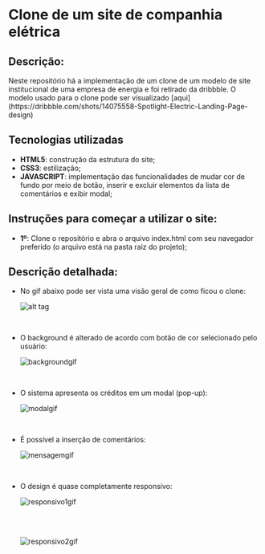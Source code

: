 # Clone de um site de companhia elétrica 

<h2>Descrição:</h2>
<p>Neste repositório há a implementação de um clone de um modelo de site institucional de uma empresa de energia e foi retirado da dribbble. O modelo usado para o clone pode ser visualizado [aqui](https://dribbble.com/shots/14075558-Spotlight-Electric-Landing-Page-design) 
  
  
</p>

<h2>Tecnologias utilizadas</h2>
<ul>
  <li><b>HTML5</b>: construção da estrutura do site;</li>
  <li><b>CSS3</b>: estilização;</li>
  <li><b>JAVASCRIPT</b>: implementação das funcionalidades de mudar cor de fundo por meio de botão, inserir e excluir elementos da lista de comentários e exibir modal;</li>
</ul>

<h2>Instruções para começar a utilizar o site:</h2>
<ul>
  <li><b>1º</b>: Clone o repositório e abra o arquivo index.html com seu navegador preferido (o arquivo está na pasta raiz do projeto);</li>
</ul>

<h2>Descrição detalhada:</h2>
<ul>
  <li>
  <p>No gif abaixo pode ser vista uma visão geral de como ficou o clone:</p>

![alt tag](https://user-images.githubusercontent.com/44175992/91637623-258a7b00-e9e0-11ea-8291-ed197cff6301.gif)

<br>
  </li>
  
  <li>
  <p>O background é alterado de acordo com botão de cor selecionado pelo usuário:</p>

![backgroundgif](https://user-images.githubusercontent.com/44175992/91637974-89ae3e80-e9e2-11ea-8d8b-542f7b66f20e.gif)

  <br>

  </li>
  
  <li>
  <p>O sistema apresenta os créditos em um modal (pop-up):</p>
  
  ![modalgif](https://user-images.githubusercontent.com/44175992/91638058-1ce77400-e9e3-11ea-9678-e1a18615be13.gif)

  
<br>

  

  </li>
  
  <li>
  <p>É possível a inserção de comentários:</p>

![mensagemgif](https://user-images.githubusercontent.com/44175992/91637928-40f68580-e9e2-11ea-9832-fcbb5701e9cb.gif)

<br>

  </li>
  <li>
  <p>O design é quase completamente responsivo:</p>

![responsivo1gif](https://user-images.githubusercontent.com/44175992/91637930-4227b280-e9e2-11ea-8c37-27b1bcba917e.gif)

<br><br>

![responsivo2gif](https://user-images.githubusercontent.com/44175992/91637932-43f17600-e9e2-11ea-9d33-13d53fe93b93.gif)




  </li>
  

  
  
</ul>





</br>



